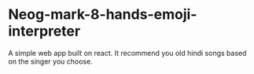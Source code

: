 # Neog-mark-8-hands-emoji-interpreter

A simple web app built on react. It recommend you old hindi songs based on the singer you choose.
